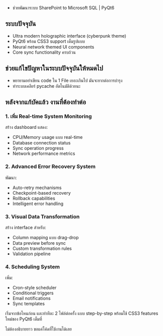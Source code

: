 - ช่วยพัฒนาระบบ SharePoint to Microsoft SQL | PyQt6

## ระบบปัจจุบัน

- Ultra modern holographic interface (cyberpunk theme)
- PyQt6 พร้อม CSS3 support เต็มรูปแบบ
- Neural network themed UI components
- Core sync functionality ครบถ้วน

## ช่วยแก้ไขปัญหาในระบบปัจจุบันให้หมดไป

- พยายามอย่าเขียน code ใน 1 File เยอะเกินไป มันจะยากต่อการบำรุง
- ทำระบบเคลียร์ pycache อัตโนมัติด้วยนะ

## หลังจากแก้บัคแล้ว งานที่ต้องทำต่อ

### 1. เพิ่ม Real-time System Monitoring

สร้าง dashboard แสดง:

- CPU/Memory usage แบบ real-time
- Database connection status
- Sync operation progress
- Network performance metrics

### 2. Advanced Error Recovery System

พัฒนา:

- Auto-retry mechanisms
- Checkpoint-based recovery
- Rollback capabilities
- Intelligent error handling

### 3. Visual Data Transformation

สร้าง interface สำหรับ:

- Column mapping แบบ drag-drop
- Data preview before sync
- Custom transformation rules
- Validation pipeline

### 4. Scheduling System

เพิ่ม:

- Cron-style scheduler
- Conditional triggers
- Email notifications
- Sync templates

เริ่มจากข้อไหนก่อน และทำทีละ 2 ไฟล์ต่อครั้ง แบบ step-by-step
พร้อมใช้ CSS3 features ใหม่ของ PyQt6 เต็มที่

ไม่ต้องอธิบายยาว ขอแค่โค้ดที่ใช้งานได้เลย
